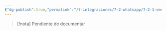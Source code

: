 ```yaml
---
{"dg-publish":true,"permalink":"/7-integraciones/7-2-whatsapp/7-2-1-enviar-un-whatsapp/"}
---
```


>[!nota]
>Pendiente de documentar
>


